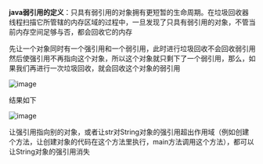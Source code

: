 **java弱引用的定义**：只具有弱引用的对象拥有更短暂的生命周期。在垃圾回收器线程扫描它所管辖的内存区域的过程中，一旦发现了只具有弱引用的对象，不管当前内存空间足够与否，都会回收它的内存

先让一个对象同时有一个强引用和一个弱引用，此时进行垃圾回收不会回收弱引用
然后使强引用不再指向这个对象，所以这个对象就只剩下了一个弱引用，那么，如果我们再进行一次垃圾回收，就会回收这个对象的弱引用

![image](https://user-images.githubusercontent.com/31581862/112832327-be44be80-90c7-11eb-88ad-51f47a75f37f.png)


结果如下

![image](https://user-images.githubusercontent.com/31581862/112832340-c270dc00-90c7-11eb-884d-dc3bbce854b1.png)


让强引用指向别的对象，或者让str对String对象的强引用超出作用域（例如创建个方法，让创建对象的代码在这个方法里执行，main方法调用这个方法），都可以让String对象的强引用消失
